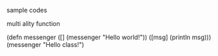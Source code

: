 sample codes

multi ality function

(defn messenger
  ([]     (messenger "Hello world!"))
  ([msg]  (println msg)))
(messenger "Hello class!")